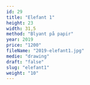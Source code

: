 ```yaml
---
id: 29
title: "Elefant 1"
height: 23
width: 31,5
method: "Blyant på papir"
year: 2019
price: "1200"
fileName: "2019-elefant1.jpg"
medie: "drawing"
draft: "false"
slug: "elefant1"
weight: "10"
---
```

